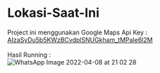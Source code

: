 # Lokasi-Saat-Ini
Project ini menggunakan Google Maps Api Key : <u>AIzaSyDu5b5KWzBCvdplSNUGkham_tMPale6l2M</u> </br>
</br>
Hasil Running : </br>
![WhatsApp Image 2022-04-08 at 21 02 28](https://user-images.githubusercontent.com/50325677/162453722-e41f276f-7d92-45a7-9d80-33a869be8ef6.jpeg)
